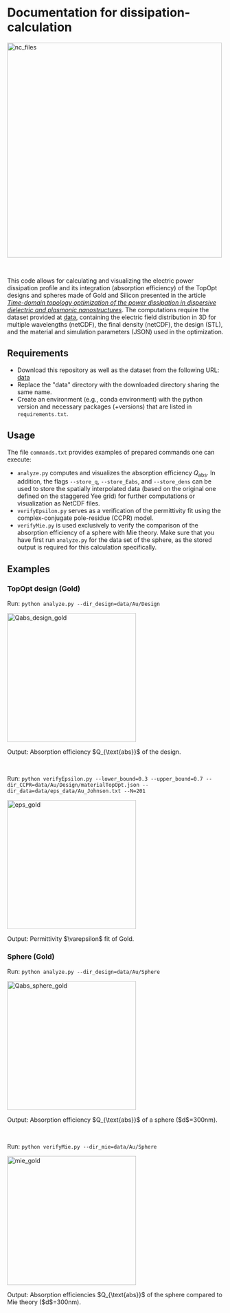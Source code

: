 # Documentation for dissipation-calculation

<p align="left">
<img src="https://github.com/JoGed/dissipation-calculation/assets/83292544/e6e8efff-4a4c-44d4-8ebf-f8d78da9b55a" alt="nc_files" width="500">
</p>
<br>

This code allows for calculating and visualizing the electric power dissipation profile and its integration (absorption efficiency) of the TopOpt designs and spheres made of Gold and Silicon presented in the article [_Time-domain topology optimization of the power
dissipation in dispersive dielectric and plasmonic
nanostructures_](https://doi.org/10.1109/TAP.2024.3517156). The computations require the dataset provided at [data](https://data.uni-hannover.de:8080/dataset/upload/users/hot/johannes.gedeon/dataset-for-dissipation-calculation/), containing the electric field distribution in 3D for multiple wavelengths (netCDF), the final density (netCDF), the design (STL), and the material and simulation parameters (JSON) used in the optimization.

## Requirements 
- Download this repository as well as the dataset from the following URL: [data](https://data.uni-hannover.de:8080/dataset/upload/users/hot/johannes.gedeon/dataset-for-dissipation-calculation/)
- Replace the "data" directory with the downloaded directory sharing the same name.
- Create an environment (e.g., conda environment) with the python version and necessary packages (+versions) that are listed in `requirements.txt`.

## Usage
The file `commands.txt` provides examples of prepared commands one can execute:
- `analyze.py` computes and visualizes the absorption efficiency $Q_{\text{abs}}$. In addition, the flags `--store_q`, `--store_Eabs`, and `--store_dens` can be used to store the spatially interpolated data (based on the original one defined on the staggered Yee grid) for further computations or visualization as NetCDF files.
- `verifyEpsilon.py` serves as a verification of the permittivity fit using the complex-conjugate pole-residue (CCPR) model.
- `verifyMie.py` is used exclusively to verify the comparison of the absorption efficiency of a sphere with Mie theory. Make sure that you have first run `analyze.py` for the data set of the sphere, as the stored output is required for this calculation specifically.

## Examples
### TopOpt design (Gold)
Run: ``python analyze.py --dir_design=data/Au/Design``
<p align="left">
<img src="https://github.com/JoGed/dissipation-calculation/assets/83292544/b9971998-b672-4f53-90c7-9ab63489d96d" alt="Qabs_design_gold" width="300">
</p>
<p>Output: Absorption efficiency $Q_{\text{abs}}$ of the design.</p>

<br>

Run: ``python verifyEpsilon.py --lower_bound=0.3 --upper_bound=0.7 --dir_CCPR=data/Au/Design/materialTopOpt.json --dir_data=data/eps_data/Au_Johnson.txt --N=201``
<p align="left">
<img src="https://github.com/JoGed/dissipation-calculation/assets/83292544/d4929d3c-2bac-40f0-aabd-739427f56100" alt="eps_gold" width="300">
</p>
<p>Output: Permittivity $\varepsilon$ fit of Gold.</p>

### Sphere (Gold)
Run: ``python analyze.py --dir_design=data/Au/Sphere``
<p align="left">
<img src="https://github.com/JoGed/dissipation-calculation/assets/83292544/4ff32c4f-461a-4637-a9df-64dd37ef9984" alt="Qabs_sphere_gold" width="300">
</p>
<p>Output: Absorption efficiency $Q_{\text{abs}}$ of a sphere ($d$=300nm).</p>

<br>

Run: ``python verifyMie.py --dir_mie=data/Au/Sphere``
<p align="left">
<img src="https://github.com/JoGed/dissipation-calculation/assets/83292544/316d7692-eb93-4031-9a66-c3c5c9c09134" alt="mie_gold" width="300">
</p>
<p>Output: Absorption efficiencies $Q_{\text{abs}}$ of the sphere compared to Mie theory ($d$=300nm).</p>



